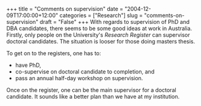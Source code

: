 +++
title = "Comments on supervision"
date = "2004-12-09T17:00:00+12:00"
categories = ["Research"]
slug = "comments-on-supervision"
draft = "False"
+++
With regards to supervision of PhD and DBA
candidates, there seems to be some good ideas at work in Australia.
Firstly, only people on the University's _Research Register_ can
supervisor doctoral candidates. The situation is looser for those
doing masters thesis.

To get on to the registers, one has to:

-  have PhD,
-  co-supervise on doctoral candidate to completion, and
-  pass an annual half-day workshop on supervision.

Once on the register, one can be the main supervisor for a doctoral
candidate. It sounds like a better plan than we have at my
institution.

